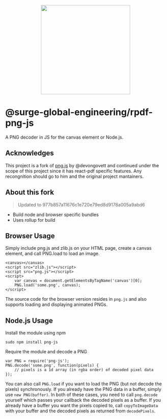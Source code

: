 <p align="center">
  <img src="https://user-images.githubusercontent.com/5600341/27505816-c8bc37aa-587f-11e7-9a86-08a2d081a8b9.png" height="280px">
</p>

# @surge-global-engineering/rpdf-png-js

A PNG decoder in JS for the canvas element or Node.js.

## Acknowledges

This project is a fork of [png.js](https://github.com/foliojs/png.js) by @devongovett and continued under the scope of this project since it has react-pdf specific features. Any recongnition should go to him and the original project mantainers.

## About this fork

> Updated to 977b857a11676c1e720e79ed8d9178a005a9abd6

- Build node and browser specific bundles
- Uses rollup for build

## Browser Usage

Simply include png.js and zlib.js on your HTML page, create a canvas element, and call PNG.load to load an image.

    <canvas></canvas>
    <script src="zlib.js"></script>
    <script src="png.js"></script>
    <script>
        var canvas = document.getElementsByTagName('canvas')[0];
        PNG.load('some.png', canvas);
    </script>

The source code for the browser version resides in `png.js` and also supports loading and displaying animated PNGs.

## Node.js Usage

Install the module using npm

    sudo npm install png-js

Require the module and decode a PNG

    var PNG = require('png-js');
    PNG.decode('some.png', function(pixels) {
        // pixels is a 1d array (in rgba order) of decoded pixel data
    });

You can also call `PNG.load` if you want to load the PNG (but not decode the pixels) synchronously. If you already
have the PNG data in a buffer, simply use `new PNG(buffer)`. In both of these cases, you need to call `png.decode`
yourself which passes your callback the decoded pixels as a buffer. If you already have a buffer you want the pixels
copied to, call `copyToImageData` with your buffer and the decoded pixels as returned from `decodePixels`.
